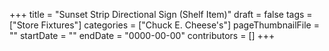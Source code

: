 +++
title = "Sunset Strip Directional Sign (Shelf Item)"
draft = false
tags = ["Store Fixtures"]
categories = ["Chuck E. Cheese's"]
pageThumbnailFile = ""
startDate = ""
endDate = "0000-00-00"
contributors = []
+++
